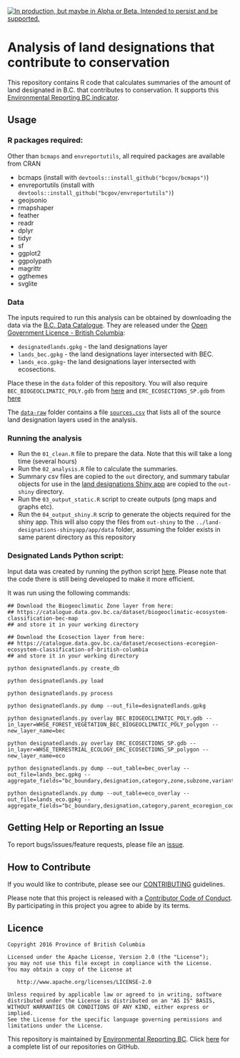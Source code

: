 
<!-- README.md is generated from README.Rmd. Please edit that file -->
<a rel="Delivery" href="https://github.com/BCDevExchange/docs/blob/master/discussion/projectstates.md"><img alt="In production, but maybe in Alpha or Beta. Intended to persist and be supported." style="border-width:0" src="https://assets.bcdevexchange.org/images/badges/delivery.svg" title="In production, but maybe in Alpha or Beta. Intended to persist and be supported." /></a>

Analysis of land designations that contribute to conservation
=============================================================

This repository contains R code that calculates summaries of the amount of land designated in B.C. that contributes to conservation. It supports this [Environmental Reporting BC indicator](http://www.env.gov.bc.ca/soe/indicators/land/land-designations.html).

Usage
-----

### R packages required:

Other than `bcmaps` and `envreportutils`, all required packages are available from CRAN

-   bcmaps (install with `devtools::install_github("bcgov/bcmaps")`)
-   envreportutils (install with `devtools::install_github("bcgov/envreportutils")`)
-   geojsonio
-   rmapshaper
-   feather
-   readr
-   dplyr
-   tidyr
-   sf
-   ggplot2
-   ggpolypath
-   magrittr
-   ggthemes
-   svglite

### Data

The inputs required to run this analysis can be obtained by downloading the data via the [B.C. Data Catalogue](https://catalogue.data.gov.bc.ca/dataset/3eedf0da-0c1d-4917-aff5-1eb8f59736bc). They are released under the [Open Government Licence - British Columbia](http://www2.gov.bc.ca/gov/content?id=A519A56BC2BF44E4A008B33FCF527F61):

-   `designatedlands.gpkg` - the land designations layer
-   `lands_bec.gpkg` - the land designations layer intersected with BEC.
-   `lands_eco.gpkg`- the land designations layer intersected with ecosections.

Place these in the `data` folder of this repository. You will also require `BEC_BIOGEOCLIMATIC_POLY.gdb` from [here](https://catalogue.data.gov.bc.ca/dataset/biogeoclimatic-ecosystem-classification-bec-map) and `ERC_ECOSECTIONS_SP.gdb` from [here](https://catalogue.data.gov.bc.ca/dataset/ecosections-ecoregion-ecosystem-classification-of-british-columbia)

The [`data-raw`](data-raw) folder contains a file [`sources.csv`](data-raw/sources.csv) that lists all of the source land designation layers used in the analysis.

### Running the analysis

-   Run the `01_clean.R` file to prepare the data. Note that this will take a long time (several hours)
-   Run the `02_analysis.R` file to calculate the summaries.
-   Summary csv files are copied to the `out` directory, and summary tabular objects for use in the [land designations Shiny app](https://github.com/bcgov/land-designations-shinyapp) are copied to the `out-shiny` directory.
-   Run the `03_output_static.R` script to create outputs (png maps and graphs etc).
-   Run the `04_output_shiny.R` scrip to generate the objects required for the shiny app. This will also copy the files from `out-shiny` to the `../land-designations-shinyapp/app/data` folder, assuming the folder exists in same parent directory as this repository

### Designated Lands Python script:

Input data was created by running the python script [here](https://github.com/bcgov/designatedlands). Please note that the code there is still being developed to make it more efficient.

It was run using the following commands:

    ## Download the Biogeoclimatic Zone layer from here: 
    ## https://catalogue.data.gov.bc.ca/dataset/biogeoclimatic-ecosystem-classification-bec-map
    ## and store it in your working directory

    ## Download the Ecosection layer from here: 
    ## https://catalogue.data.gov.bc.ca/dataset/ecosections-ecoregion-ecosystem-classification-of-british-columbia
    ## and store it in your working directory

    python designatedlands.py create_db

    python designatedlands.py load

    python designatedlands.py process

    python designatedlands.py dump --out_file=designatedlands.gpkg

    python designatedlands.py overlay BEC_BIOGEOCLIMATIC_POLY.gdb --in_layer=WHSE_FOREST_VEGETATION_BEC_BIOGEOCLIMATIC_POLY_polygon --new_layer_name=bec

    python designatedlands.py overlay ERC_ECOSECTIONS_SP.gdb --in_layer=WHSE_TERRESTRIAL_ECOLOGY_ERC_ECOSECTIONS_SP_polygon --new_layer_name=eco

    python designatedlands.py dump --out_table=bec_overlay --out_file=lands_bec.gpkg --aggregate_fields="bc_boundary,designation,category,zone,subzone,variant,phase,map_label"

    python designatedlands.py dump --out_table=eco_overlay --out_file=lands_eco.gpkg --aggregate_fields="bc_boundary,designation,category,parent_ecoregion_code,ecosection_code,ecosection_name"

Getting Help or Reporting an Issue
----------------------------------

To report bugs/issues/feature requests, please file an [issue](https://github.com/bcgov-c/land-designations-indicator/issues/).

How to Contribute
-----------------

If you would like to contribute, please see our [CONTRIBUTING](CONTRIBUTING.md) guidelines.

Please note that this project is released with a [Contributor Code of Conduct](CODE_OF_CONDUCT.md). By participating in this project you agree to abide by its terms.

Licence
-------

    Copyright 2016 Province of British Columbia

    Licensed under the Apache License, Version 2.0 (the "License");
    you may not use this file except in compliance with the License.
    You may obtain a copy of the License at 

       http://www.apache.org/licenses/LICENSE-2.0

    Unless required by applicable law or agreed to in writing, software
    distributed under the License is distributed on an "AS IS" BASIS,
    WITHOUT WARRANTIES OR CONDITIONS OF ANY KIND, either express or implied.
    See the License for the specific language governing permissions and
    limitations under the License.

This repository is maintained by [Environmental Reporting BC](http://www2.gov.bc.ca/gov/content?id=FF80E0B985F245CEA62808414D78C41B). Click [here](https://github.com/bcgov/EnvReportBC-RepoList) for a complete list of our repositories on GitHub.
